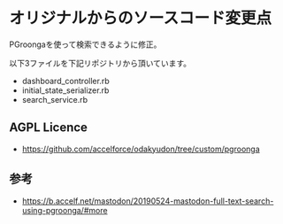 # オリジナルからのソースコード変更点

PGroongaを使って検索できるように修正。

以下3ファイルを下記リポジトリから頂いています。

- dashboard_controller.rb
- initial_state_serializer.rb
- search_service.rb

## AGPL Licence

- https://github.com/accelforce/odakyudon/tree/custom/pgroonga

## 参考

- https://b.accelf.net/mastodon/20190524-mastodon-full-text-search-using-pgroonga/#more
